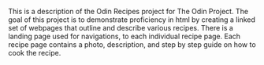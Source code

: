This is a description of the Odin Recipes project for The Odin Project. The goal of 
this project is to demonstrate proficiency in html by creating a linked set of webpages
that outline and describe various recipes. There is a landing page used for navigations,
to each individual recipe page. Each recipe page contains a photo, description, and step
by step guide on how to cook the recipe.